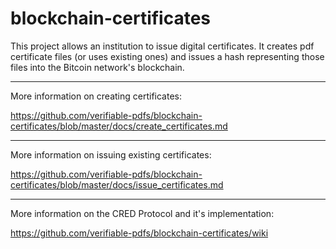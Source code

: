 blockchain-certificates
=======================

This project allows an institution to issue digital certificates. It creates pdf certificate files (or uses existing ones) and issues a hash representing those files into the Bitcoin network's blockchain. 

****

More information on creating certificates:

<https://github.com/verifiable-pdfs/blockchain-certificates/blob/master/docs/create_certificates.md>

****

More information on issuing existing certificates:

<https://github.com/verifiable-pdfs/blockchain-certificates/blob/master/docs/issue_certificates.md>

*****

More information on the CRED Protocol and it's implementation:

<https://github.com/verifiable-pdfs/blockchain-certificates/wiki>
